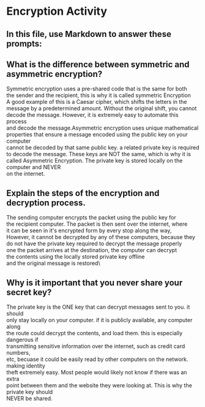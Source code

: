 # Encryption Activity
## In this file, use Markdown to answer these prompts:

##  What is the difference between symmetric and asymmetric encryption?

Symmetric encryption uses a pre-shared code that is the same for both\
the sender and the recipient, this is why it is called symmetric Encryption\
A good example of this is a Caesar cipher, which shifts the letters in the\
message by a predetermined amount. Without the original shift, you cannot\
decode the message. However, it is extremely easy to automate this process\
and decode the message.Asymmetric encryption uses unique mathematical\
properties that ensure a message encoded using the public key on your computer\
cannot be decoded by that same public key. a related private key is required\
to decode the message. These keys are NOT the same, which is why it is called
Asymmetric Encryption. The private key is stored locally on the computer and NEVER\
on the internet.

## Explain the steps of the encryption and decryption process.

The sending computer encrypts the packet using the public key for\
the recipient computer. The packet is then sent over the internet, where\
it can be seen in it's encrypted form by every stop along the way,\
However, it cannot be decrypted by any of these computers, because they\
do not have the private key required to decrypt the message properly\
one the packet arrives at the destination, the computer can decrypt\
the contents using the locally stored private key offline\
and the original message is restored\
 
## Why is it important that you never share your secret key?

The private key is the ONE key that can decrypt messages sent to you. it should\
only stay locally on your computer. if it is publicly available, any computer along\
the route could decrypt the contents, and load them. this is especially dangerous if\
transmitting sensitive information over the internet, such as credit card numbers,\
etc, becuase it could be easily read by other computers on the network. making identity\
theft extremely easy. Most people would likely not know if there was an extra\
point between them and the website they were looking at. This is why the private key should\
NEVER be shared.
